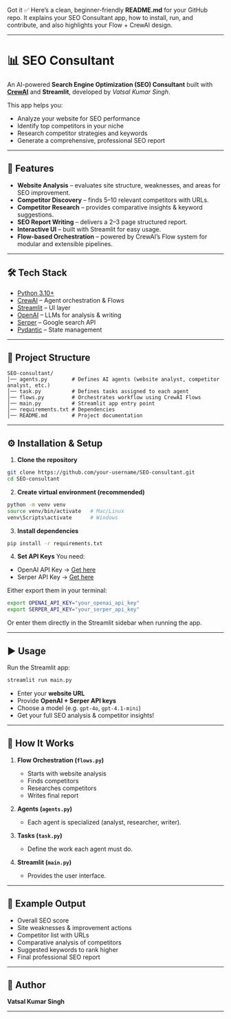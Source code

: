 Got it ✅ Here’s a clean, beginner-friendly **README.md** for your GitHub repo. It explains your SEO Consultant app, how to install, run, and contribute, and also highlights your Flow + CrewAI design.

---

# 📊 SEO Consultant

An AI-powered **Search Engine Optimization (SEO) Consultant** built with **[CrewAI](https://docs.crewai.com/)** and **Streamlit**, developed by *Vatsal Kumar Singh*.

This app helps you:

* Analyze your website for SEO performance
* Identify top competitors in your niche
* Research competitor strategies and keywords
* Generate a comprehensive, professional SEO report

---

## 🚀 Features

* **Website Analysis** – evaluates site structure, weaknesses, and areas for SEO improvement.
* **Competitor Discovery** – finds 5–10 relevant competitors with URLs.
* **Competitor Research** – provides comparative insights & keyword suggestions.
* **SEO Report Writing** – delivers a 2–3 page structured report.
* **Interactive UI** – built with Streamlit for easy usage.
* **Flow-based Orchestration** – powered by CrewAI’s Flow system for modular and extensible pipelines.

---

## 🛠️ Tech Stack

* [Python 3.10+](https://www.python.org/)
* [CrewAI](https://docs.crewai.com/) – Agent orchestration & Flows
* [Streamlit](https://streamlit.io/) – UI layer
* [OpenAI](https://platform.openai.com/) – LLMs for analysis & writing
* [Serper](https://serper.dev/) – Google search API
* [Pydantic](https://docs.pydantic.dev/) – State management

---

## 📂 Project Structure

```
SEO-consultant/
│── agents.py        # Defines AI agents (website analyst, competitor analyst, etc.)
│── task.py          # Defines tasks assigned to each agent
│── flows.py         # Orchestrates workflow using CrewAI Flows
│── main.py          # Streamlit app entry point
│── requirements.txt # Dependencies
│── README.md        # Project documentation
```

---

## ⚙️ Installation & Setup

1. **Clone the repository**

```bash
git clone https://github.com/your-username/SEO-consultant.git
cd SEO-consultant
```

2. **Create virtual environment (recommended)**

```bash
python -m venv venv
source venv/bin/activate   # Mac/Linux
venv\Scripts\activate      # Windows
```

3. **Install dependencies**

```bash
pip install -r requirements.txt
```

4. **Set API Keys**
   You need:

* OpenAI API Key → [Get here](https://platform.openai.com/)
* Serper API Key → [Get here](https://serper.dev/)

Either export them in your terminal:

```bash
export OPENAI_API_KEY="your_openai_api_key"
export SERPER_API_KEY="your_serper_api_key"
```

Or enter them directly in the Streamlit sidebar when running the app.

---

## ▶️ Usage

Run the Streamlit app:

```bash
streamlit run main.py
```

* Enter your **website URL**
* Provide **OpenAI + Serper API keys**
* Choose a model (e.g. `gpt-4o`, `gpt-4.1-mini`)
* Get your full SEO analysis & competitor insights!

---

## 🧠 How It Works

1. **Flow Orchestration (`flows.py`)**

   * Starts with website analysis
   * Finds competitors
   * Researches competitors
   * Writes final report

2. **Agents (`agents.py`)**

   * Each agent is specialized (analyst, researcher, writer).

3. **Tasks (`task.py`)**

   * Define the work each agent must do.

4. **Streamlit (`main.py`)**

   * Provides the user interface.

---

## 📌 Example Output

* Overall SEO score
* Site weaknesses & improvement actions
* Competitor list with URLs
* Comparative analysis of competitors
* Suggested keywords to rank higher
* Final professional SEO report

---

## 👤 Author

**Vatsal Kumar Singh**

---

